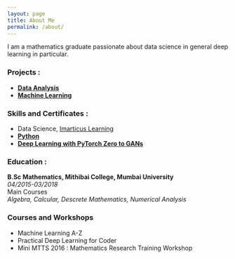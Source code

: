```yaml
---
layout: page
title: About Me
permalink: /about/
---
```


I am a mathematics graduate passionate about data science in general deep learning in particular. 

### Projects : 

- **[Data Analysis](https://github.com/skj092/Exploratory-data-analysis)**
- **[Machine Learning](https://github.com/skj092/Machine_Learning)**

### Skills and Certificates : 
* Data Science, [Imarticus Learning](https://imarticus.org/)
* **[Python](https://www.hackerrank.com/certificates/6a8d73202b5e)**
* **[Deep Learning with PyTorch Zero to GANs](https://jovian.ai/certificate/MFQWCMZYGQ)**

### Education : 

**B.Sc Mathematics, Mithibai College, Mumbai University**<br>
*04/2015-03/2018*<br>
Main Courses<br>
*Algebra, Calcular, Descrete Mathematics, Numerical Analysis*

### Courses and Workshops
- Machine Learning A-Z 
- Practical Deep Learning for Coder
- Mini MTTS 2016 : Mathematics Research Training Workshop 
